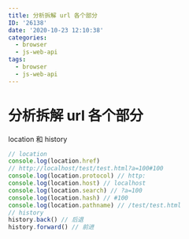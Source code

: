 ```yaml
---
title: 分析拆解 url 各个部分
ID: '26138'
date: '2020-10-23 12:10:38'
categories:
  - browser
  - js-web-api
tags:
  - browser
  - js-web-api
---
```


# 分析拆解 url 各个部分

location 和 history

``` js 
// location
console.log(location.href)
// http://localhost/test/test.html?a=100#100
console.log(location.protocol) // http:
console.log(location.host) // localhost
console.log(location.search) // ?a=100
console.log(location.hash) // #100
console.log(location.pathname) // /test/test.html
// history
history.back() // 后退
history.forward() // 前进
```
 
 
 
 
 
 
 
 
 
 
 
 
 
 
 
 
 
 
 
